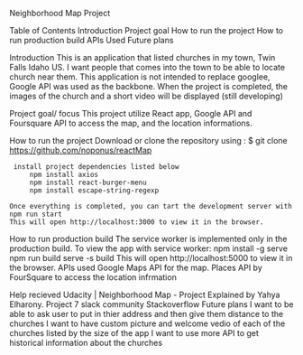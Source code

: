 Neighborhood Map Project

Table of Contents
Introduction
Project goal
How to run the project
How to run production build 
APIs Used
Future plans

Introduction
	This is an application that listed churches in my town, Twin Falls Idaho US. I want people that comes into the town to be able to locate church near them. This application is not intended to replace googlee, Google API was used as the backbone. When the project is completed, the images of the church and a short video will be displayed (still developing)

Project goal/ focus
	This project utilize React app, Google API and Foursquare API to access the map, and the location informations.

How to run the project
	Download or clone the repository using :
		$ git clone https://github.com/noponus/reactMap

	 install project dependencies listed below
		 npm install axios 
		 npm install react-burger-menu
		 npm install escape-string-regexp

	Once everything is completed, you can tart the development server with
    npm run start
	This will open http://localhost:3000 to view it in the browser.

How to run production build 
	The service worker is implemented only in the production build. To view the app with service worker:
		npm install -g serve
		npm run build
		serve -s build
		This will open http://localhost:5000 to view it in the browser.
APIs used
	Google Maps API for the map.
	Places API by FourSquare to access the location infrmation

Help recieved
	Udacity | Neighborhood Map - Project Explained by Yahya Elharony.
	Project 7 slack community
	Stackoverflow 
Future plans
	I want to be able to ask user to put in thier address and then give them distance to the churches
	I want to have custom picture and welcome vedio of each of the churches listed by the size of the app
	I want to use more API to get historical information about the churches
	